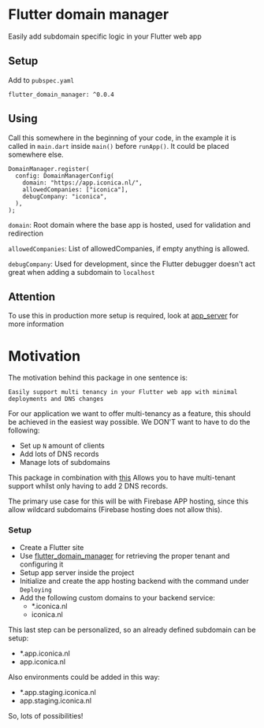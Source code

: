 # Flutter domain manager

Easily add subdomain specific logic in your Flutter web app

## Setup
Add to `pubspec.yaml`

```
flutter_domain_manager: ^0.0.4
```

## Using
Call this somewhere in the beginning of your code, in the example it is called in `main.dart` inside `main()` before `runApp()`. It could be placed somewhere else.

```
DomainManager.register(
  config: DomainManagerConfig(
    domain: "https://app.iconica.nl/",
    allowedCompanies: ["iconica"],
    debugCompany: "iconica",
  ),
);
```

`domain`: Root domain where the base app is hosted, used for validation and redirection

`allowedCompanies`: List of allowedCompanies, if empty anything is allowed.

`debugCompany`: Used for development, since the Flutter debugger doesn't act great when adding a subdomain to `localhost`

## Attention
To use this in production more setup is required, look at [app_server](https://github.com/Iconica-Development/app_server) for more information

# Motivation
The motivation behind this package in one sentence is:
```
Easily support multi tenancy in your Flutter web app with minimal deployments and DNS changes
```

For our application we want to offer multi-tenancy as a feature, this should be achieved in the easiest way possible.
We DON'T want to have to do the following:
- Set up `N` amount of clients
- Add lots of DNS records
- Manage lots of subdomains

This package in combination with [this](https://github.com/Iconica-Development/app_server)
Allows you to have multi-tenant support whilst only having to add 2 DNS records.

The primary use case for this will be with Firebase APP hosting, since this allow wildcard subdomains (Firebase hosting does not allow this).

### Setup
- Create a Flutter site
- Use [flutter_domain_manager](https://github.com/Iconica-Development/flutter_domain_manager) for retrieving the proper tenant and configuring it
- Setup app server inside the project
- Initialize and create the app hosting backend with the command under `Deploying`
- Add the following custom domains to your backend service:
    - *.iconica.nl
    - iconica.nl

This last step can be personalized, so an already defined subdomain can be setup:
- *.app.iconica.nl
- app.iconica.nl

Also environments could be added in this way:
- *.app.staging.iconica.nl
- app.staging.iconica.nl

So, lots of possibilities!